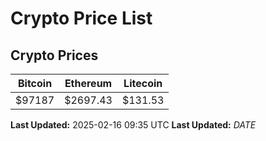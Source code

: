 # Crypto Price List

## Crypto Prices
| Bitcoin | Ethereum | Litecoin |
| ------- | -------- | -------- |
| $97187 | $2697.43 | $131.53 |
**Last Updated:** 2025-02-16 09:35 UTC
**Last Updated:** $DATE$
